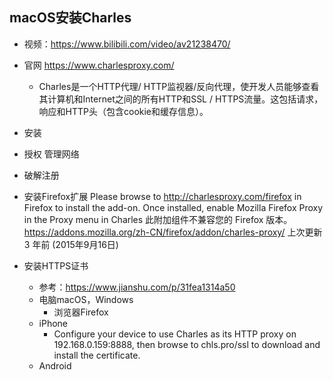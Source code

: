 ## macOS安装Charles

- 视频：https://www.bilibili.com/video/av21238470/

- 官网 https://www.charlesproxy.com/
    - Charles是一个HTTP代理/ HTTP监视器/反向代理，使开发人员能够查看其计算机和Internet之间的所有HTTP和SSL / HTTPS流量。这包括请求，响应和HTTP头（包含cookie和缓存信息）。
- 安装

- 授权 管理网络

- 破解注册

- 安装Firefox扩展
Please browse to http://charlesproxy.com/firefox in Firefox to install the add-on. Once installed, enable Mozilla Firefox Proxy in the Proxy menu in Charles
此附加组件不兼容您的 Firefox 版本。
https://addons.mozilla.org/zh-CN/firefox/addon/charles-proxy/
上次更新
    3 年前 (2015年9月16日)



- 安装HTTPS证书
    - 参考：https://www.jianshu.com/p/31fea1314a50
    - 电脑macOS，Windows
        - 浏览器Firefox 
    - iPhone
        - Configure your device to use Charles as its HTTP proxy on 192.168.0.159:8888, then browse to chls.pro/ssl to download and install the certificate.
    - Android
